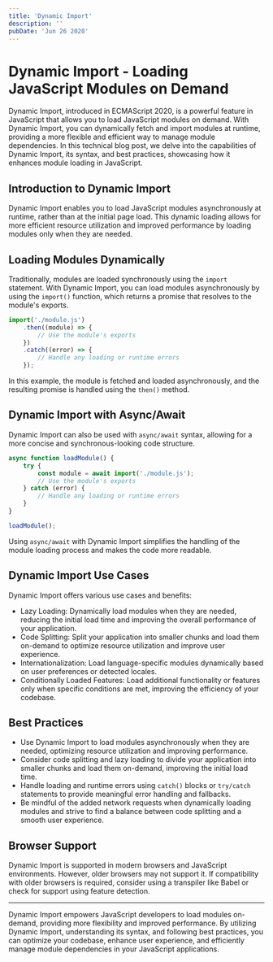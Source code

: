 ```yaml
---
title: 'Dynamic Import'
description: ''
pubDate: 'Jun 26 2020'
---
```


# Dynamic Import - Loading JavaScript Modules on Demand

Dynamic Import, introduced in ECMAScript 2020, is a powerful feature in JavaScript that allows you to load JavaScript modules on demand. With Dynamic Import, you can dynamically fetch and import modules at runtime, providing a more flexible and efficient way to manage module dependencies. In this technical blog post, we delve into the capabilities of Dynamic Import, its syntax, and best practices, showcasing how it enhances module loading in JavaScript.

## Introduction to Dynamic Import

Dynamic Import enables you to load JavaScript modules asynchronously at runtime, rather than at the initial page load. This dynamic loading allows for more efficient resource utilization and improved performance by loading modules only when they are needed.

## Loading Modules Dynamically

Traditionally, modules are loaded synchronously using the `import` statement. With Dynamic Import, you can load modules asynchronously by using the `import()` function, which returns a promise that resolves to the module's exports.

```javascript
import('./module.js')
    .then((module) => {
        // Use the module's exports
    })
    .catch((error) => {
        // Handle any loading or runtime errors
    });
```

In this example, the module is fetched and loaded asynchronously, and the resulting promise is handled using the `then()` method.

## Dynamic Import with Async/Await

Dynamic Import can also be used with `async/await` syntax, allowing for a more concise and synchronous-looking code structure.

```javascript
async function loadModule() {
    try {
        const module = await import('./module.js');
        // Use the module's exports
    } catch (error) {
        // Handle any loading or runtime errors
    }
}

loadModule();
```

Using `async/await` with Dynamic Import simplifies the handling of the module loading process and makes the code more readable.

## Dynamic Import Use Cases

Dynamic Import offers various use cases and benefits:

-   Lazy Loading: Dynamically load modules when they are needed, reducing the initial load time and improving the overall performance of your application.
-   Code Splitting: Split your application into smaller chunks and load them on-demand to optimize resource utilization and improve user experience.
-   Internationalization: Load language-specific modules dynamically based on user preferences or detected locales.
-   Conditionally Loaded Features: Load additional functionality or features only when specific conditions are met, improving the efficiency of your codebase.

## Best Practices

-   Use Dynamic Import to load modules asynchronously when they are needed, optimizing resource utilization and improving performance.
-   Consider code splitting and lazy loading to divide your application into smaller chunks and load them on-demand, improving the initial load time.
-   Handle loading and runtime errors using `catch()` blocks or `try/catch` statements to provide meaningful error handling and fallbacks.
-   Be mindful of the added network requests when dynamically loading modules and strive to find a balance between code splitting and a smooth user experience.

## Browser Support

Dynamic Import is supported in modern browsers and JavaScript environments. However, older browsers may not support it. If compatibility with older browsers is required, consider using a transpiler like Babel or check for support using feature detection.

---

Dynamic Import empowers JavaScript developers to load modules on-demand, providing more flexibility and improved performance. By utilizing Dynamic Import, understanding its syntax, and following best practices, you can optimize your codebase, enhance user experience, and efficiently manage module dependencies in your JavaScript applications.
